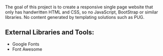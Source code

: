 The goal of this project is to create a responsive single page website that only has handwritten HTML and CSS, so no JavaScript, BootStrap or similar libraries. No content generated by templating solutions such as PUG.

## External Libraries and Tools:
- Google Fonts
- Font Awesome